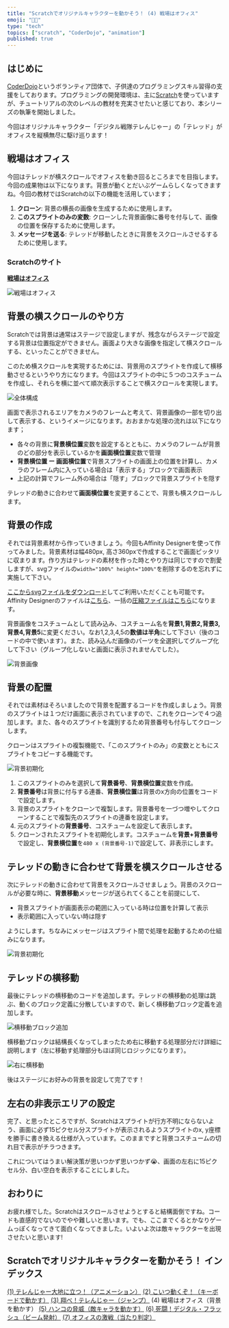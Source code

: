 ```yaml
---
title: "Scratchでオリジナルキャラクターを動かそう！ (4) 戦場はオフィス"
emoji: "🧑‍💻"
type: "tech"
topics: ["scratch", "CoderDojo", "animation"]
published: true
---
```


## はじめに

[CoderDojo](https://coderdojo.jp/)というボランティア団体で、子供達のプログラミングスキル習得の支援をしております。プログラミングの開発環境は、主に[Scratch]((https://scratch.mit.edu))を使っていますが、チュートリアルの次のレベルの教材を充実させたいと感じており、本シリーズの執筆を開始しました。

今回はオリジナルキャラクター「デジタル戦隊テレんじゃー」の「テレッド」がオフィスを縦横無尽に駆け巡ります！

## 戦場はオフィス

今回はテレッドが横スクロールでオフィスを動き回るところまでを目指します。今回の成果物は以下になります。背景が動くとだいぶゲームらしくなってきますね。今回の教材ではScratchの以下の機能を活用しています；

1. **クローン**: 背景の横長の画像を生成するために使用します。
2. **このスプライトのみの変数**: クローンした背景画像に番号を付与して、画像の位置を保存するために使用します。
3. **メッセージを送る**: テレッドが移動したときに背景をスクロールさせるするために使用します。

### Scratchのサイト

**[戦場はオフィス](https://scratch.mit.edu/projects/733678294)**

![戦場はオフィス](/images/scratch-telenger-0040/scratch-telenger-0040-scrolling.gif)

## 背景の横スクロールのやり方

Scratchでは背景は通常はステージで設定しますが、残念ながらステージで設定する背景は位置指定ができません。画面より大きな画像を指定して横スクロールする、といったことができません。

このため横スクロールを実現するためには、背景用のスプライトを作成して横移動させるというやり方になります。今回はスプライトの中に５つのコスチュームを作成し、それらを横に並べて順次表示することで横スクロールを実現します。

![全体構成](/images/scratch-telenger-0040/scrolling-01-structure.png)

画面で表示されるエリアをカメラのフレームと考えて、背景画像の一部を切り出して表示する、というイメージになります。おおまかな処理の流れは以下になります；

- 各々の背景に**背景横位置**変数を設定するとともに、カメラのフレームが背景のどの部分を表示しているかを**画面横位置**変数で管理
- **背景横位置 ー 画面横位置**で背景スプライトの画面上の位置を計算し、カメラのフレーム内に入っている場合は「表示する」ブロックで画面表示
- 上記の計算でフレーム外の場合は「隠す」ブロックで背景スプライトを隠す

テレッドの動きに合わせて**画面横位置**を変更することで、背景も横スクロールします。

## 背景の作成

それでは背景素材から作っていきましょう。今回もAffinity Designerを使って作ってみました。背景素材は幅480px, 高さ360pxで作成することで画面ピッタリに収まります。作り方はテレッドの素材を作った時とやり方は同じですので割愛しますが、svgファイルの`width="100%" height="100%"`を削除するのを忘れずに実施して下さい。

[ここからsvgファイルをダウンロード](https://github.com/naoji3x/zenn/tree/main/assets/scratch/background/svg)してご利用いただくことも可能です。Affinity Designerのファイルは[こちら](https://github.com/naoji3x/zenn/tree/main/assets/scratch/background/background.afdesign)、一括の[圧縮ファイルはこちら](https://github.com/naoji3x/zenn/blob/main/assets/scratch/background/svg/background-svg-files.zip)になります。

背景画像をコスチュームとして読み込み、コスチューム名を**背景1,背景2,背景3,背景4,背景5**に変更ください。なお1,2,3,4,5の**数値は半角**にして下さい（後のコードの中で使います）。また、読み込んだ画像のパーツを全選択してグループ化して下さい（グループ化しないと画面に表示されませんでした）。

![背景画像](/images/scratch-telenger-0040/scrolling-01-costumes.png)

## 背景の配置

それでは素材はそろいましたので背景を配置するコードを作成しましょう。背景のスプライトは１つだけ画面に表示されていますので、これをクローンで４つ追加します。また、各々のスプライトを識別するため背景番号も付与してクローンします。

クローンはスプライトの複製機能で、「このスプライトのみ」の変数とともにスプライトをコピーする機能です。

![背景初期化](/images/scratch-telenger-0040/scrolling-01-background-initialization.png)

1. このスプライトのみを選択して**背景番号**、**背景横位置**変数を作成。
2. **背景番号**は背景に付与する連番、**背景横位置**は背景のx方向の位置をコードで設定します。
3. 背景のスプライトをクローンで複製します。背景番号を一づつ増やしてクローンすることで複製先のスプライトの連番を設定します。
4. 元のスプライトの**背景番号**、コスチュームを設定して表示します。
5. クローンされたスプライトを初期化します。コスチュームを**背景+背景番号**で設定し、**背景横位置**を`480 x (背景番号-1)`で設定して、非表示にします。

## テレッドの動きに合わせて背景を横スクロールさせる

次にテレッドの動きに合わせて背景をスクロールさせましょう。背景のスクロールが必要な時に、**背景移動**メッセージが送られてくることを前提にして、

- 背景スプライトが画面表示の範囲に入っている時は位置を計算して表示
- 表示範囲に入っていない時は隠す

ようにします。ちなみにメッセージはスプライト間で処理を起動するための仕組みになります。

![背景初期化](/images/scratch-telenger-0040/scrolling-01-background-move.png)

## テレッドの横移動

最後にテレッドの横移動のコードを追加します。テレッドの横移動の処理は跳ぶ、動くのブロック定義に分散していますので、新しく横移動ブロック定義を追加します。

![横移動ブロック追加](/images/scratch-telenger-0040/scrolling-01-move-all.png)

横移動ブロックは結構長くなってしまったため右に移動する処理部分だけ詳細に説明します（左に移動す処理部分もほぼ同じロジックになります）。

![右に横移動](/images/scratch-telenger-0040/scrolling-01-move-right.png)

後はステージにお好みの背景を設定して完了です！

## 左右の非表示エリアの設定

完了、と思ったところですが、Scratchはスプライトが行方不明にならないよう、画面に必ず15ピクセル分スプライトが表示されるようスプライトのx, y座標を勝手に書き換える仕様が入っています。このままですと背景コスチュームの切れ目で表示がチラつきます。

これについてはうまい解決策が思いつかず思いつかず😭、画面の左右に15ピクセル分、白い空白を表示することにしました。

## おわりに

お疲れ様でした。Scratchはスクロールさせようとすると結構面倒ですね。コードも直感的でないのでやや難しいと思います。でも、ここまでくるとかなりゲームっぽくなってきて面白くなってきました。いよいよ次は敵キャラクターを出現させたいと思います!

## Scratchでオリジナルキャラクターを動かそう！ インデックス

[(1) テレんじゃー大地に立つ！（アニメーション）](https://zenn.dev/naoji/articles/scratch-telenger-0010)
[(2) こいつ動くぞ！（キーボードで動かす）](https://zenn.dev/naoji/articles/scratch-telenger-0020)
[(3) 翔べ！テレんじゃー（ジャンプ）](https://zenn.dev/naoji/articles/scratch-telenger-0030)
(4) 戦場はオフィス（背景を動かす）
[(5) ハンコの脅威（敵キャラを動かす）](https://zenn.dev/naoji/articles/scratch-telenger-0050)
[(6) 死闘！デジタル・フラッシュ（ビーム発射）](https://zenn.dev/naoji/articles/scratch-telenger-0060)
[(7) オフィスの激戦（当たり判定）](https://zenn.dev/naoji/articles/scratch-telenger-0070)
